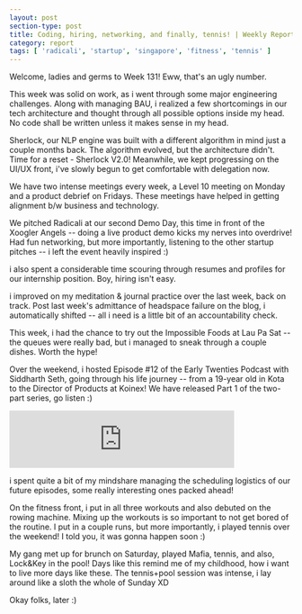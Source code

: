 ```yaml
---
layout: post
section-type: post
title: Coding, hiring, networking, and finally, tennis! | Weekly Report 131
category: report
tags: [ 'radicali', 'startup', 'singapore', 'fitness', 'tennis' ]
---
```


Welcome, ladies and germs to Week 131! Eww, that's an ugly number.

This week was solid on work, as i went through some major engineering challenges. Along with managing BAU, i realized a few shortcomings in our tech architecture and thought through all possible options inside my head. No code shall be written unless it makes sense in my head.

Sherlock, our NLP engine was built with a different algorithm in mind just a couple months back. The algorithm evolved, but the architecture didn't. Time for a reset - Sherlock V2.0! Meanwhile, we kept progressing on the UI/UX front, i've slowly begun to get comfortable with delegation now.

We have two intense meetings every week, a Level 10 meeting on Monday and a product debrief on Fridays. These meetings have helped in getting alignment b/w business and technology. 

We pitched Radicali at our second Demo Day, this time in front of the Xoogler Angels -- doing a live product demo kicks my nerves into overdrive! Had fun networking, but more importantly, listening to the other startup pitches -- i left the event heavily inspired :)

i also spent a considerable time scouring through resumes and profiles for our internship position. Boy, hiring isn't easy.

i improved on my meditation & journal practice over the last week, back on track. Post last week's admittance of headspace failure on the blog, i automatically shifted -- all i need is a little bit of an accountability check.

This week, i had the chance to try out the Impossible Foods at Lau Pa Sat -- the queues were really bad, but i managed to sneak through a couple dishes. Worth the hype!


Over the weekend, i hosted Episode #12 of the Early Twenties Podcast with Siddharth Seth, going through his life journey -- from a 19-year old in Kota to the Director of Products at Koinex! We have released Part 1 of the two-part series, go listen :)

<iframe src="https://anchor.fm/earlytwenties/embed/episodes/The-Supernetworker-of-Pilani---Guest-episode-with-Siddharth-Seth----Part-1-of-2-e3dsui" height="102px" width="400px" frameborder="0" scrolling="no"></iframe>

i spent quite a bit of my mindshare managing the scheduling logistics of our future episodes, some really interesting ones packed ahead!

On the fitness front, i put in all three workouts and also debuted on the rowing machine. Mixing up the workouts is so important to not get bored of the routine. I put in a couple runs, but more importantly, i played tennis over the weekend! I told you, it was gonna happen soon :)

My gang met up for brunch on Saturday, played Mafia, tennis, and also, Lock&Key in the pool! Days like this remind me of my childhood, how i want to live more days like these. The tennis+pool session was intense, i lay around like a sloth the whole of Sunday XD

Okay folks, later :)